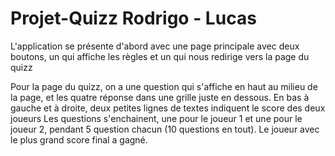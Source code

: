 # Projet-Quizz Rodrigo - Lucas

L'application se présente d'abord avec une page principale avec deux boutons, un qui affiche les règles et un qui nous redirige vers la page du quizz

Pour la page du quizz, on a une question qui s'affiche en haut au milieu de la page, et les quatre réponse dans une grille juste en dessous.
En bas à gauche et à droite, deux petites lignes de textes indiquent le score des deux joueurs
Les questions s'enchainent, une pour le joueur 1 et une pour le joueur 2, pendant 5 question chacun (10 questions en tout). Le joueur avec le plus grand score final a gagné.